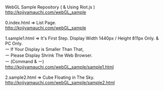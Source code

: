 WebGL Sample Repository ( & Using Riot.js )<br>
<http://kojiyamauchi.com/webGL_sample><br><br>
0.index.html => List Page.<br>
<http://kojiyamauchi.com/webGL_sample><br><br>
1.sample1.html => It's First Step. Display Width 1440px / Height 811px Only. & PC Only.<br>
ー If Your Display is Smaller Than That,<br>
ー Please Display Shrink The Web Browser.<br>
ー (Command & ー)<br>
<http://kojiyamauchi.com/webGL_sample/sample1.html><br>
<br>
2.sample2.html => Cube Floating in The Sky. <http://kojiyamauchi.com/webGL_sample/sample2.html>
